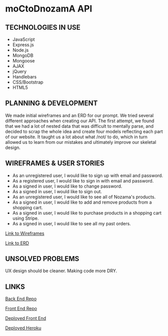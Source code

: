 # moCtoDnozamA API

## TECHNOLOGIES IN USE

- JavaScript
- Express.js
- Node.js
- MongoDB
- Mongoose
- AJAX
- jQuery
- Handlebars
- CSS/Bootstrap
- HTML5

## PLANNING & DEVELOPMENT

We made initial wireframes and an ERD for our prompt. We tried several different approaches when creating our API. The first attempt, we found that we had a lot of nested data that was difficult to mentally parse, and decided to scrap the whole idea and create four models reflecting each part of our website. It taught us a lot about what /not/ to do, which in turn allowed us to learn from our mistakes and ultimately improve our skeletal design.

## WIREFRAMES & USER STORIES

- As an unregistered user, I would like to sign up with email and password.
- As a registered user, I would like to sign in with email and password.
- As a signed in user, I would like to change password.
- As a signed in user, I would like to sign out.
- As an unregistered user, I would like to see all of Nozama's products.
- As a signed in user, I would like to add and remove products from a shopping cart.
- As a signed in user, I would like to purchase products in a shopping cart using Stripe.
- As a signed in user, I would like to see all my past orders.

[Link to Wireframes](https://imgur.com/a/GOmCAJ5)

[Link to ERD](https://imgur.com/a/4AMp392)

## UNSOLVED PROBLEMS

UX design should be cleaner.
Making code more DRY.


## LINKS
[Back End Repo](https://github.com/moCtoDnozamA/moCtoDnozamA.github.io-api)

[Front End Repo](https://github.com/moCtoDnozamA/moCtoDnozamA.github.io)

[Deployed Front End](https://moctodnozama.github.io/)

[Deployed Heroku](https://moctodnozama.herokuapp.com)

